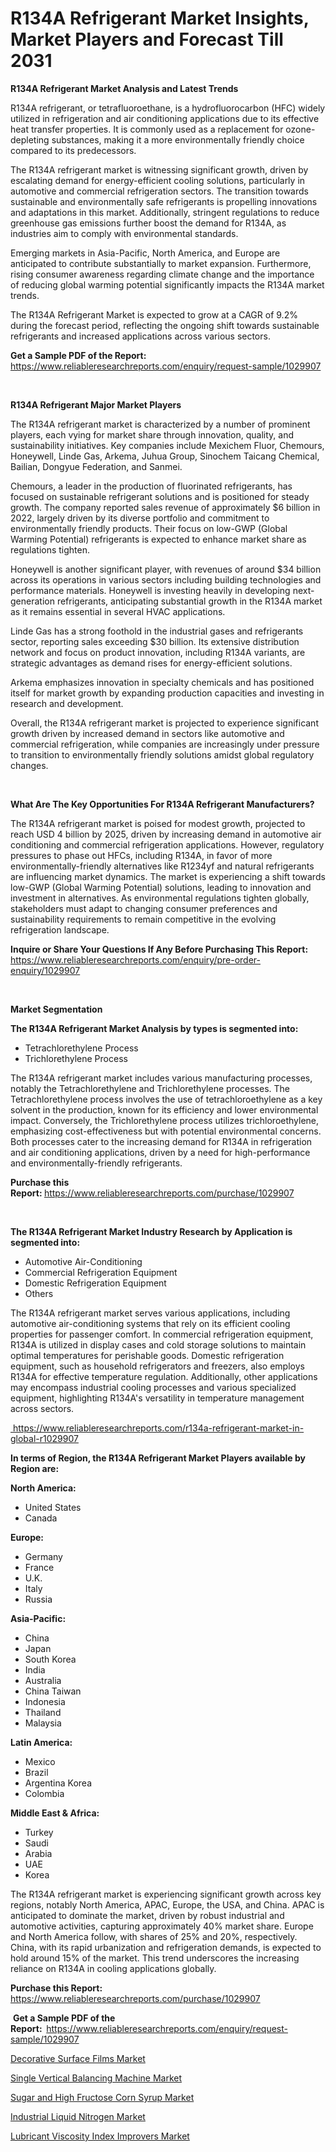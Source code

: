 <p><h1>R134A Refrigerant Market Insights, Market Players and Forecast Till 2031</h1></p><p><strong>R134A Refrigerant Market Analysis and Latest Trends</strong></p>
<p><p>R134A refrigerant, or tetrafluoroethane, is a hydrofluorocarbon (HFC) widely utilized in refrigeration and air conditioning applications due to its effective heat transfer properties. It is commonly used as a replacement for ozone-depleting substances, making it a more environmentally friendly choice compared to its predecessors. </p><p>The R134A refrigerant market is witnessing significant growth, driven by escalating demand for energy-efficient cooling solutions, particularly in automotive and commercial refrigeration sectors. The transition towards sustainable and environmentally safe refrigerants is propelling innovations and adaptations in this market. Additionally, stringent regulations to reduce greenhouse gas emissions further boost the demand for R134A, as industries aim to comply with environmental standards.</p><p>Emerging markets in Asia-Pacific, North America, and Europe are anticipated to contribute substantially to market expansion. Furthermore, rising consumer awareness regarding climate change and the importance of reducing global warming potential significantly impacts the R134A market trends. </p><p>The R134A Refrigerant Market is expected to grow at a CAGR of 9.2% during the forecast period, reflecting the ongoing shift towards sustainable refrigerants and increased applications across various sectors.</p></p>
<p><strong>Get a Sample PDF of the Report:&nbsp;</strong> <a href="https://www.reliableresearchreports.com/enquiry/request-sample/1029907">https://www.reliableresearchreports.com/enquiry/request-sample/1029907</a></p>
<p>&nbsp;</p>
<p><strong>R134A Refrigerant Major Market Players</strong></p>
<p><p>The R134A refrigerant market is characterized by a number of prominent players, each vying for market share through innovation, quality, and sustainability initiatives. Key companies include Mexichem Fluor, Chemours, Honeywell, Linde Gas, Arkema, Juhua Group, Sinochem Taicang Chemical, Bailian, Dongyue Federation, and Sanmei.</p><p>Chemours, a leader in the production of fluorinated refrigerants, has focused on sustainable refrigerant solutions and is positioned for steady growth. The company reported sales revenue of approximately $6 billion in 2022, largely driven by its diverse portfolio and commitment to environmentally friendly products. Their focus on low-GWP (Global Warming Potential) refrigerants is expected to enhance market share as regulations tighten.</p><p>Honeywell is another significant player, with revenues of around $34 billion across its operations in various sectors including building technologies and performance materials. Honeywell is investing heavily in developing next-generation refrigerants, anticipating substantial growth in the R134A market as it remains essential in several HVAC applications.</p><p>Linde Gas has a strong foothold in the industrial gases and refrigerants sector, reporting sales exceeding $30 billion. Its extensive distribution network and focus on product innovation, including R134A variants, are strategic advantages as demand rises for energy-efficient solutions.</p><p>Arkema emphasizes innovation in specialty chemicals and has positioned itself for market growth by expanding production capacities and investing in research and development. </p><p>Overall, the R134A refrigerant market is projected to experience significant growth driven by increased demand in sectors like automotive and commercial refrigeration, while companies are increasingly under pressure to transition to environmentally friendly solutions amidst global regulatory changes.</p></p>
<p>&nbsp;</p>
<p><strong>What Are The Key Opportunities For R134A Refrigerant Manufacturers?</strong></p>
<p><p>The R134A refrigerant market is poised for modest growth, projected to reach USD 4 billion by 2025, driven by increasing demand in automotive air conditioning and commercial refrigeration applications. However, regulatory pressures to phase out HFCs, including R134A, in favor of more environmentally-friendly alternatives like R1234yf and natural refrigerants are influencing market dynamics. The market is experiencing a shift towards low-GWP (Global Warming Potential) solutions, leading to innovation and investment in alternatives. As environmental regulations tighten globally, stakeholders must adapt to changing consumer preferences and sustainability requirements to remain competitive in the evolving refrigeration landscape.</p></p>
<p><strong>Inquire or Share Your Questions If Any Before Purchasing This Report:</strong> <a href="https://www.reliableresearchreports.com/enquiry/pre-order-enquiry/1029907">https://www.reliableresearchreports.com/enquiry/pre-order-enquiry/1029907</a></p>
<p>&nbsp;</p>
<p><strong>Market Segmentation</strong></p>
<p><strong>The R134A Refrigerant Market Analysis by types is segmented into:</strong></p>
<p><ul><li>Tetrachlorethylene Process</li><li>Trichlorethylene Process</li></ul></p>
<p><p>The R134A refrigerant market includes various manufacturing processes, notably the Tetrachlorethylene and Trichlorethylene processes. The Tetrachlorethylene process involves the use of tetrachloroethylene as a key solvent in the production, known for its efficiency and lower environmental impact. Conversely, the Trichlorethylene process utilizes trichloroethylene, emphasizing cost-effectiveness but with potential environmental concerns. Both processes cater to the increasing demand for R134A in refrigeration and air conditioning applications, driven by a need for high-performance and environmentally-friendly refrigerants.</p></p>
<p><strong>Purchase this Report:&nbsp;</strong><a href="https://www.reliableresearchreports.com/purchase/1029907">https://www.reliableresearchreports.com/purchase/1029907</a></p>
<p>&nbsp;</p>
<p><strong>The R134A Refrigerant Market Industry Research by Application is segmented into:</strong></p>
<p><ul><li>Automotive Air-Conditioning</li><li>Commercial Refrigeration Equipment</li><li>Domestic Refrigeration Equipment</li><li>Others</li></ul></p>
<p><p>The R134A refrigerant market serves various applications, including automotive air-conditioning systems that rely on its efficient cooling properties for passenger comfort. In commercial refrigeration equipment, R134A is utilized in display cases and cold storage solutions to maintain optimal temperatures for perishable goods. Domestic refrigeration equipment, such as household refrigerators and freezers, also employs R134A for effective temperature regulation. Additionally, other applications may encompass industrial cooling processes and various specialized equipment, highlighting R134A's versatility in temperature management across sectors.</p></p>
<p><a href="https://www.reliableresearchreports.com/r134a-refrigerant-market-in-global-r1029907">&nbsp;https://www.reliableresearchreports.com/r134a-refrigerant-market-in-global-r1029907</a></p>
<p><strong>In terms of Region, the R134A Refrigerant Market Players available by Region are:</strong></p>
<p>
    <p> <strong> North America: </strong>
        <ul>
            <li>United States</li>
            <li>Canada</li>
        </ul>
        </p> 
    <p> <strong> Europe: </strong>
        <ul>
            <li>Germany</li>
            <li>France</li>
            <li>U.K.</li>
            <li>Italy</li>
            <li>Russia</li>
        </ul>
        </p> 
    <p> <strong> Asia-Pacific: </strong>
        <ul>
            <li>China</li>
            <li>Japan</li>
            <li>South Korea</li>
            <li>India</li>
            <li>Australia</li>
            <li>China Taiwan</li>
            <li>Indonesia</li>
            <li>Thailand</li>
            <li>Malaysia</li>
        </ul>
        </p> 
    <p> <strong> Latin America: </strong>
        <ul>
            <li>Mexico</li>
            <li>Brazil</li>
            <li>Argentina Korea</li>
            <li>Colombia</li>
        </ul>
        </p> 
    <p> <strong> Middle East & Africa: </strong>
        <ul>
            <li>Turkey</li>
            <li>Saudi</li>
            <li>Arabia</li>
            <li>UAE</li>
            <li>Korea</li>
        </ul>
    </p>
    </p>
<p><p>The R134A refrigerant market is experiencing significant growth across key regions, notably North America, APAC, Europe, the USA, and China. APAC is anticipated to dominate the market, driven by robust industrial and automotive activities, capturing approximately 40% market share. Europe and North America follow, with shares of 25% and 20%, respectively. China, with its rapid urbanization and refrigeration demands, is expected to hold around 15% of the market. This trend underscores the increasing reliance on R134A in cooling applications globally.</p></p>
<p><strong>Purchase this Report: </strong><a href="https://www.reliableresearchreports.com/purchase/1029907">https://www.reliableresearchreports.com/purchase/1029907</a></p>
<p>&nbsp;<strong>Get a Sample PDF of the Report:&nbsp;&nbsp;</strong><a href="https://www.reliableresearchreports.com/enquiry/request-sample/1029907">https://www.reliableresearchreports.com/enquiry/request-sample/1029907</a></p>
<p><strong></strong></p>
<p><p><a href="https://medium.com/@dylanmarshall42/the-decorative-surface-films-market-prioritizes-cost-control-and-efficiency-enhancement-b4b9f0b88f9f">Decorative Surface Films Market</a></p><p><a href="https://github.com/fty54g/Market-Research-Report-List-1/blob/main/single-vertical-balancing-machine-market.md">Single Vertical Balancing Machine Market</a></p><p><a href="https://medium.com/@glenmyftiu133/the-global-sugar-and-high-fructose-corn-syrup-market-is-expected-to-witness-a-compound-annual-9bc4a126a150?postPublishedType=initial">Sugar and High Fructose Corn Syrup Market</a></p><p><a href="https://issuu.com/reportprime-2/docs/industrial-liquid-nitrogen-market-s_9d765d142c79a1">Industrial Liquid Nitrogen Market</a></p><p><a href="https://github.com/AshrafKhan865/Market-Research-Report-List-1/blob/main/lubricant-viscosity-index-improvers-market.md">Lubricant Viscosity Index Improvers Market</a></p></p>